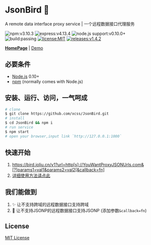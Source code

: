 # JsonBird :hatching_chick:
A remote data interface proxy service | 一个远程数据接口代理服务


![npm:v3.10.3](https://img.shields.io/badge/npm-v3.10.3-blue.svg)
![express:v4.13.4](https://img.shields.io/badge/express-v4.13.4-blue.svg)
![node.js support:v0.10.0+](https://img.shields.io/badge/node.js%20supports-v0.10.0+-green.svg)
![build:passing](https://img.shields.io/badge/build-passing-green.svg)
[![license:MIT](https://img.shields.io/badge/license-MIT-blue.svg)](/License)
[![releases:v1.4.2](https://img.shields.io/badge/releases-v1.4.2-blue.svg)](https://github.com/xCss/JsonBird/releases)

**[HomePage](https://bird.ioliu.cn)** | [Demo](https://jsfiddle.net/LNing/duL5Lby7/)

## 必要条件
- [Node.js](https://nodejs.org) 0.10+
- [npm](https://www.npmjs.com/) (normally comes with Node.js)
 
## 安装、运行、访问，一气呵成
``` bash
# clone
$ git clone https://github.com/xcss/JsonBird.git
# install
$ cd JsonBird && npm i
# run service
$ npm start
# open your browser,input link `http://127.0.0.1:1000`
```

## 快速开始
 1. https://bird.ioliu.cn/v1?url=http[s]://YouWantProxyJSONUrls.com&[?]params1=val1&params2=val2[&callback=fn]
 2. [详细使用方法请点此](https://github.com/xCss/JsonBird/wiki)

## 我们能做到
1. :sparkles: 让不支持跨域的远程数据接口支持跨域
2. :muscle: 让不支持JSONP的远程数据接口支持JSONP (添加参数`&callback=fn`)


## License

[MIT License](/License)
